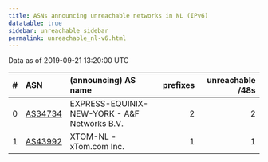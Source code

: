 ```yaml
---
title: ASNs announcing unreachable networks in NL (IPv6)
datatable: true
sidebar: unreachable_sidebar
permalink: unreachable_nl-v6.html
---
```


Data as of 2019-09-21 13:20:00 UTC


<div class="datatable-begin"></div>

|   # | ASN                                    | (announcing) AS name                             |   prefixes |   unreachable /48s |
|----:|:---------------------------------------|:-------------------------------------------------|-----------:|-------------------:|
|   0 | [AS34734](unreachable_AS34734-v6.html) | EXPRESS-EQUINIX-NEW-YORK - A&amp;F Networks B.V. |          2 |                  2 |
|   1 | [AS43992](unreachable_AS43992-v6.html) | XTOM-NL - xTom.com Inc.                          |          1 |                  1 |

<div class="datatable-end"></div>